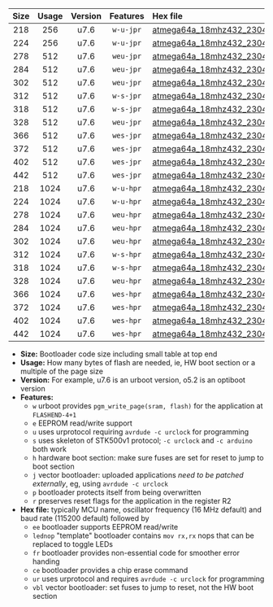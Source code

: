 |Size|Usage|Version|Features|Hex file|
|:-:|:-:|:-:|:-:|:--|
|218|256|u7.6|`w-u-jpr`|[atmega64a_18mhz432_230400bps_ur_vbl.hex](https://raw.githubusercontent.com/stefanrueger/urboot/main/bootloaders/atmega64a/fcpu_18mhz432/230400_bps/atmega64a_18mhz432_230400bps_ur_vbl.hex)|
|224|256|u7.6|`w-u-jpr`|[atmega64a_18mhz432_230400bps_lednop_ur_vbl.hex](https://raw.githubusercontent.com/stefanrueger/urboot/main/bootloaders/atmega64a/fcpu_18mhz432/230400_bps/atmega64a_18mhz432_230400bps_lednop_ur_vbl.hex)|
|278|512|u7.6|`weu-jpr`|[atmega64a_18mhz432_230400bps_ee_ur_vbl.hex](https://raw.githubusercontent.com/stefanrueger/urboot/main/bootloaders/atmega64a/fcpu_18mhz432/230400_bps/atmega64a_18mhz432_230400bps_ee_ur_vbl.hex)|
|284|512|u7.6|`weu-jpr`|[atmega64a_18mhz432_230400bps_ee_lednop_ur_vbl.hex](https://raw.githubusercontent.com/stefanrueger/urboot/main/bootloaders/atmega64a/fcpu_18mhz432/230400_bps/atmega64a_18mhz432_230400bps_ee_lednop_ur_vbl.hex)|
|302|512|u7.6|`weu-jpr`|[atmega64a_18mhz432_230400bps_ee_lednop_fr_ur_vbl.hex](https://raw.githubusercontent.com/stefanrueger/urboot/main/bootloaders/atmega64a/fcpu_18mhz432/230400_bps/atmega64a_18mhz432_230400bps_ee_lednop_fr_ur_vbl.hex)|
|312|512|u7.6|`w-s-jpr`|[atmega64a_18mhz432_230400bps_vbl.hex](https://raw.githubusercontent.com/stefanrueger/urboot/main/bootloaders/atmega64a/fcpu_18mhz432/230400_bps/atmega64a_18mhz432_230400bps_vbl.hex)|
|318|512|u7.6|`w-s-jpr`|[atmega64a_18mhz432_230400bps_lednop_vbl.hex](https://raw.githubusercontent.com/stefanrueger/urboot/main/bootloaders/atmega64a/fcpu_18mhz432/230400_bps/atmega64a_18mhz432_230400bps_lednop_vbl.hex)|
|328|512|u7.6|`weu-jpr`|[atmega64a_18mhz432_230400bps_ee_lednop_fr_ce_ur_vbl.hex](https://raw.githubusercontent.com/stefanrueger/urboot/main/bootloaders/atmega64a/fcpu_18mhz432/230400_bps/atmega64a_18mhz432_230400bps_ee_lednop_fr_ce_ur_vbl.hex)|
|366|512|u7.6|`wes-jpr`|[atmega64a_18mhz432_230400bps_ee_vbl.hex](https://raw.githubusercontent.com/stefanrueger/urboot/main/bootloaders/atmega64a/fcpu_18mhz432/230400_bps/atmega64a_18mhz432_230400bps_ee_vbl.hex)|
|372|512|u7.6|`wes-jpr`|[atmega64a_18mhz432_230400bps_ee_lednop_vbl.hex](https://raw.githubusercontent.com/stefanrueger/urboot/main/bootloaders/atmega64a/fcpu_18mhz432/230400_bps/atmega64a_18mhz432_230400bps_ee_lednop_vbl.hex)|
|402|512|u7.6|`wes-jpr`|[atmega64a_18mhz432_230400bps_ee_lednop_fr_vbl.hex](https://raw.githubusercontent.com/stefanrueger/urboot/main/bootloaders/atmega64a/fcpu_18mhz432/230400_bps/atmega64a_18mhz432_230400bps_ee_lednop_fr_vbl.hex)|
|442|512|u7.6|`wes-jpr`|[atmega64a_18mhz432_230400bps_ee_lednop_fr_ce_vbl.hex](https://raw.githubusercontent.com/stefanrueger/urboot/main/bootloaders/atmega64a/fcpu_18mhz432/230400_bps/atmega64a_18mhz432_230400bps_ee_lednop_fr_ce_vbl.hex)|
|218|1024|u7.6|`w-u-hpr`|[atmega64a_18mhz432_230400bps_ur.hex](https://raw.githubusercontent.com/stefanrueger/urboot/main/bootloaders/atmega64a/fcpu_18mhz432/230400_bps/atmega64a_18mhz432_230400bps_ur.hex)|
|224|1024|u7.6|`w-u-hpr`|[atmega64a_18mhz432_230400bps_lednop_ur.hex](https://raw.githubusercontent.com/stefanrueger/urboot/main/bootloaders/atmega64a/fcpu_18mhz432/230400_bps/atmega64a_18mhz432_230400bps_lednop_ur.hex)|
|278|1024|u7.6|`weu-hpr`|[atmega64a_18mhz432_230400bps_ee_ur.hex](https://raw.githubusercontent.com/stefanrueger/urboot/main/bootloaders/atmega64a/fcpu_18mhz432/230400_bps/atmega64a_18mhz432_230400bps_ee_ur.hex)|
|284|1024|u7.6|`weu-hpr`|[atmega64a_18mhz432_230400bps_ee_lednop_ur.hex](https://raw.githubusercontent.com/stefanrueger/urboot/main/bootloaders/atmega64a/fcpu_18mhz432/230400_bps/atmega64a_18mhz432_230400bps_ee_lednop_ur.hex)|
|302|1024|u7.6|`weu-hpr`|[atmega64a_18mhz432_230400bps_ee_lednop_fr_ur.hex](https://raw.githubusercontent.com/stefanrueger/urboot/main/bootloaders/atmega64a/fcpu_18mhz432/230400_bps/atmega64a_18mhz432_230400bps_ee_lednop_fr_ur.hex)|
|312|1024|u7.6|`w-s-hpr`|[atmega64a_18mhz432_230400bps.hex](https://raw.githubusercontent.com/stefanrueger/urboot/main/bootloaders/atmega64a/fcpu_18mhz432/230400_bps/atmega64a_18mhz432_230400bps.hex)|
|318|1024|u7.6|`w-s-hpr`|[atmega64a_18mhz432_230400bps_lednop.hex](https://raw.githubusercontent.com/stefanrueger/urboot/main/bootloaders/atmega64a/fcpu_18mhz432/230400_bps/atmega64a_18mhz432_230400bps_lednop.hex)|
|328|1024|u7.6|`weu-hpr`|[atmega64a_18mhz432_230400bps_ee_lednop_fr_ce_ur.hex](https://raw.githubusercontent.com/stefanrueger/urboot/main/bootloaders/atmega64a/fcpu_18mhz432/230400_bps/atmega64a_18mhz432_230400bps_ee_lednop_fr_ce_ur.hex)|
|366|1024|u7.6|`wes-hpr`|[atmega64a_18mhz432_230400bps_ee.hex](https://raw.githubusercontent.com/stefanrueger/urboot/main/bootloaders/atmega64a/fcpu_18mhz432/230400_bps/atmega64a_18mhz432_230400bps_ee.hex)|
|372|1024|u7.6|`wes-hpr`|[atmega64a_18mhz432_230400bps_ee_lednop.hex](https://raw.githubusercontent.com/stefanrueger/urboot/main/bootloaders/atmega64a/fcpu_18mhz432/230400_bps/atmega64a_18mhz432_230400bps_ee_lednop.hex)|
|402|1024|u7.6|`wes-hpr`|[atmega64a_18mhz432_230400bps_ee_lednop_fr.hex](https://raw.githubusercontent.com/stefanrueger/urboot/main/bootloaders/atmega64a/fcpu_18mhz432/230400_bps/atmega64a_18mhz432_230400bps_ee_lednop_fr.hex)|
|442|1024|u7.6|`wes-hpr`|[atmega64a_18mhz432_230400bps_ee_lednop_fr_ce.hex](https://raw.githubusercontent.com/stefanrueger/urboot/main/bootloaders/atmega64a/fcpu_18mhz432/230400_bps/atmega64a_18mhz432_230400bps_ee_lednop_fr_ce.hex)|

- **Size:** Bootloader code size including small table at top end
- **Usage:** How many bytes of flash are needed, ie, HW boot section or a multiple of the page size
- **Version:** For example, u7.6 is an urboot version, o5.2 is an optiboot version
- **Features:**
  + `w` urboot provides `pgm_write_page(sram, flash)` for the application at `FLASHEND-4+1`
  + `e` EEPROM read/write support
  + `u` uses urprotocol requiring `avrdude -c urclock` for programming
  + `s` uses skeleton of STK500v1 protocol; `-c urclock` and `-c arduino` both work
  + `h` hardware boot section: make sure fuses are set for reset to jump to boot section
  + `j` vector bootloader: uploaded applications *need to be patched externally*, eg, using `avrdude -c urclock`
  + `p` bootloader protects itself from being overwritten
  + `r` preserves reset flags for the application in the register R2
- **Hex file:** typically MCU name, oscillator frequency (16 MHz default) and baud rate (115200 default) followed by
  + `ee` bootloader supports EEPROM read/write
  + `lednop` "template" bootloader contains `mov rx,rx` nops that can be replaced to toggle LEDs
  + `fr` bootloader provides non-essential code for smoother error handing
  + `ce` bootloader provides a chip erase command
  + `ur` uses urprotocol and requires `avrdude -c urclock` for programming
  + `vbl` vector bootloader: set fuses to jump to reset, not the HW boot section
